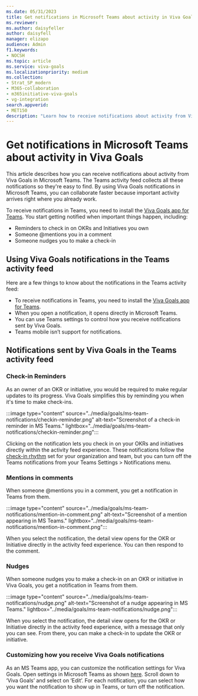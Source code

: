```yaml
---
ms.date: 05/31/2023
title: Get notifications in Microsoft Teams about activity in Viva Goals 
ms.reviewer: 
ms.author: daisyfeller
author: daisyfell
manager: elizapo
audience: Admin
f1.keywords:
- NOCSH
ms.topic: article
ms.service: viva-goals
ms.localizationpriority: medium
ms.collection:  
- Strat_SP_modern
- M365-collaboration
- m365initiative-viva-goals  
- vg-integration
search.appverid:
- MET150
description: "Learn how to receive notifications about activity from Viva Goals in Microsoft Teams."
---
```


# Get notifications in Microsoft Teams about activity in Viva Goals 

This article describes how you can receive notifications about activity from Viva Goals in Microsoft Teams. The Teams activity feed collects all these notifications so they're easy to find. By using Viva Goals notifications in Microsoft Teams, you can collaborate faster because important activity arrives right where you already work. 

To receive notifications in Teams, you need to install the [Viva Goals app for Teams](configure-ms-teams-integration.md). You start getting notified when important things happen, including: 

- Reminders to check in on OKRs and Initiatives you own 
- Someone @mentions you in a comment 
- Someone nudges you to make a check-in 

## Using Viva Goals notifications in the Teams activity feed 

Here are a few things to know about the notifications in the Teams activity feed: 

- To receive notifications in Teams, you need to install the [Viva Goals app for Teams](configure-ms-teams-integration.md). 
- When you open a notification, it opens directly in Microsoft Teams. 
- You can use Teams settings to control how you receive notifications sent by Viva Goals. 
- Teams mobile isn’t support for notifications. 

## Notifications sent by Viva Goals in the Teams activity feed 

### Check-in Reminders 

As an owner of an OKR or initiative, you would be required to make regular updates to its progress. Viva Goals simplifies this by reminding you when it's time to make check-ins. 

:::image type="content" source="../media/goals/ms-team-notifications/checkin-reminder.png" alt-text="Screenshot of a check-in reminder in MS Teams." lightbox="../media/goals/ms-team-notifications/checkin-reminder.png":::

Clicking on the notification lets you check in on your OKRs and initiatives directly within the activity feed experience. These notifications follow the [check-in rhythm](check-in-reminders.md) set for your organization and team, but you can turn off the Teams notifications from your Teams Settings > Notifications menu.

### Mentions in comments 

When someone @mentions you in a comment, you get a notification in Teams from them. 

:::image type="content" source="../media/goals/ms-team-notifications/mention-in-comment.png" alt-text="Screenshot of a mention appearing in MS Teams." lightbox="../media/goals/ms-team-notifications/mention-in-comment.png":::

When you select the notification, the detail view opens for the OKR or Initiative directly in the activity feed experience. You can then respond to the comment. 

### Nudges

When someone nudges you to make a check-in on an OKR or initiative in Viva Goals, you get a notification in Teams from them. 

:::image type="content" source="../media/goals/ms-team-notifications/nudge.png" alt-text="Screenshot of a nudge appearing in MS Teams." lightbox="../media/goals/ms-team-notifications/nudge.png":::

When you select the notification, the detail view opens for the OKR or Initiative directly in the activity feed experience, with a message that only you can see. From there, you can make a check-in to update the OKR or initiative. 

### Customizing how you receive Viva Goals notifications 

As an MS Teams app, you can customize the notification settings for Viva Goals. Open settings in Microsoft Teams as shown [here](https://support.microsoft.com/en-us/office/manage-notification-settings-348672f7-9ed0-4b96-86ed-d6fdcecb4096). Scroll down to ‘Viva Goals’ and select on ‘Edit’. For each notification, you can select how you want the notification to show up in Teams, or turn off the notification. 